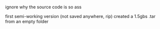 ignore why the source code is so ass

first semi-working version (not saved anywhere, rip) created a 1.5gbs .tar from an empty folder
